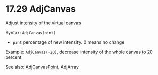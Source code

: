 # 17.29 AdjCanvas

Adjust intensity of the virtual canvas 

Syntax: `AdjCanvas(pint)` 

* `pint` percentage of new intensity. 0 means no change

Example: `AdjCanvas(-20)`, decrease intensity of the whole canvas to 20 percent 

See also: [AdjCanvasPoint](/17-api-native-functions/1728-adjcanvaspoint.md), AdjArray

